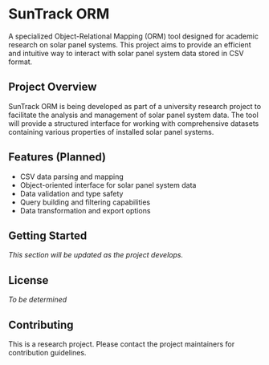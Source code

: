 # SunTrack ORM

A specialized Object-Relational Mapping (ORM) tool designed for academic research on solar panel systems. This project aims to provide an efficient and intuitive way to interact with solar panel system data stored in CSV format.

## Project Overview

SunTrack ORM is being developed as part of a university research project to facilitate the analysis and management of solar panel system data. The tool will provide a structured interface for working with comprehensive datasets containing various properties of installed solar panel systems.

## Features (Planned)

- CSV data parsing and mapping
- Object-oriented interface for solar panel system data
- Data validation and type safety
- Query building and filtering capabilities
- Data transformation and export options

## Getting Started

*This section will be updated as the project develops.*

## License

*To be determined*

## Contributing

This is a research project. Please contact the project maintainers for contribution guidelines. 